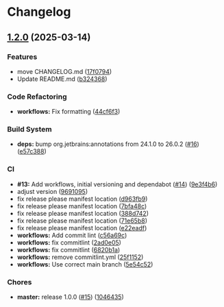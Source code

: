 # Changelog

## [1.2.0](https://github.com/stdNullPtr/TorchLight-SpigotMC/compare/v1.1.0...v1.2.0) (2025-03-14)


### Features

* move CHANGELOG.md ([17f0794](https://github.com/stdNullPtr/TorchLight-SpigotMC/commit/17f07946d7ab9e628031e7ef1ad8aed02c661a37))
* Update README.md ([b324368](https://github.com/stdNullPtr/TorchLight-SpigotMC/commit/b324368c5c0bd9c3f3cf6246e2dfbe59aae433dd))


### Code Refactoring

* **workflows:** Fix formatting ([44cf6f3](https://github.com/stdNullPtr/TorchLight-SpigotMC/commit/44cf6f31f1ff48162e9710f6b30bdf414a3ac90d))


### Build System

* **deps:** bump org.jetbrains:annotations from 24.1.0 to 26.0.2 ([#16](https://github.com/stdNullPtr/TorchLight-SpigotMC/issues/16)) ([e57c388](https://github.com/stdNullPtr/TorchLight-SpigotMC/commit/e57c3889ed480fd68c23430bb1748bd82bf04f21))


### CI

* **#13:** Add workflows, initial versioning and dependabot ([#14](https://github.com/stdNullPtr/TorchLight-SpigotMC/issues/14)) ([9e3f4b6](https://github.com/stdNullPtr/TorchLight-SpigotMC/commit/9e3f4b64fc71081586ce6001fde56b7b70671714))
* adjust version ([9691095](https://github.com/stdNullPtr/TorchLight-SpigotMC/commit/96910957ed2db3e945210e2390505e863bc5016f))
* fix release please manifest location ([d963fb9](https://github.com/stdNullPtr/TorchLight-SpigotMC/commit/d963fb945502332fc8c9d214cb21062f0b9a429e))
* fix release please manifest location ([7bfa48c](https://github.com/stdNullPtr/TorchLight-SpigotMC/commit/7bfa48c3bed90670d701c2a867de2702a4ed4116))
* fix release please manifest location ([388d742](https://github.com/stdNullPtr/TorchLight-SpigotMC/commit/388d7422f4440d56a3cc1143607282c75385e0c8))
* fix release please manifest location ([71e65b8](https://github.com/stdNullPtr/TorchLight-SpigotMC/commit/71e65b8cc2581befc78a0b8da59b07262e228859))
* fix release please manifest location ([e22eadf](https://github.com/stdNullPtr/TorchLight-SpigotMC/commit/e22eadfed8c3f36eec76cf03c7027278602654dd))
* **workflows:** Add commit lint ([c56a69c](https://github.com/stdNullPtr/TorchLight-SpigotMC/commit/c56a69c01aefb3694f227b645c4fac3c81d3843d))
* **workflows:** fix commitlint ([2ad0e05](https://github.com/stdNullPtr/TorchLight-SpigotMC/commit/2ad0e05f674b1535a61439862ea58d58eef90873))
* **workflows:** fix commitlint ([6820b1a](https://github.com/stdNullPtr/TorchLight-SpigotMC/commit/6820b1a359987b772a0ba1ef721eb4e6f377e6d6))
* **workflows:** remove commitlint.yml ([25f1152](https://github.com/stdNullPtr/TorchLight-SpigotMC/commit/25f1152fdbe9ebc58bd6215a7fdd96fdb6d600bf))
* **workflows:** Use correct main branch ([5e54c52](https://github.com/stdNullPtr/TorchLight-SpigotMC/commit/5e54c520785a26657c181891535e30403308d385))


### Chores

* **master:** release 1.0.0 ([#15](https://github.com/stdNullPtr/TorchLight-SpigotMC/issues/15)) ([1046435](https://github.com/stdNullPtr/TorchLight-SpigotMC/commit/1046435b8738f21b7f33881cf5fba0e400933086))
